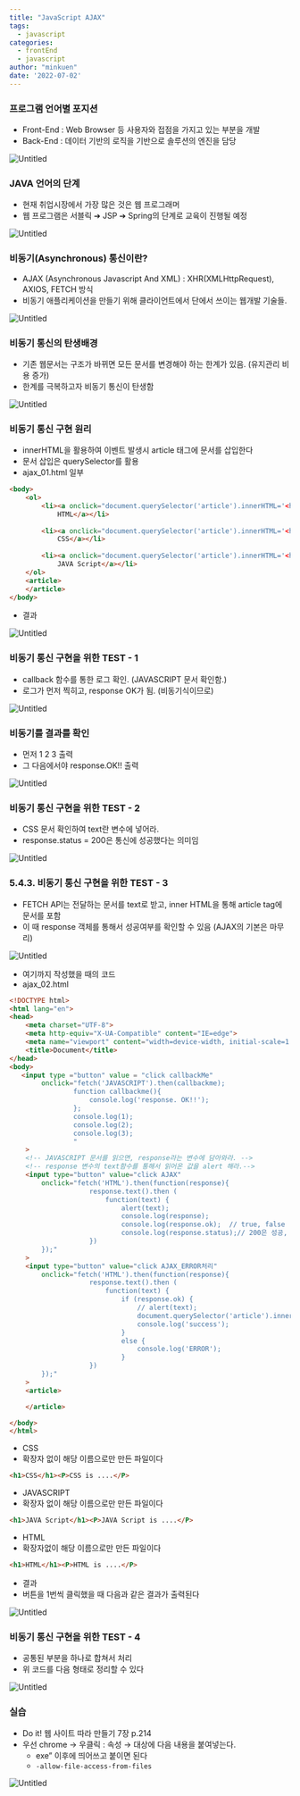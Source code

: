 ```yaml
---
title: "JavaScript AJAX"
tags:
  - javascript
categories:
  - frontEnd 
  - javascript
author: "minkuen"
date: '2022-07-02'
---
```



### 프로그램 언어별 포지션

- Front-End : Web Browser 등 사용자와 접점을 가지고 있는 부분을 개발
- Back-End : 데이터 기반의 로직을 기반으로 솔루션의 엔진을 담당

![Untitled](/images/JS_AJAX_01/Untitled.png)

### JAVA 언어의 단계

- 현재 취업시장에서 가장 많은 것은 웹 프로그래머
- 웹 프로그램은 서블릭 ➔ JSP ➔ Spring의 단계로 교육이 진행될 예정

![Untitled](/images/JS_AJAX_01/Untitled%201.png)

### 비동기(Asynchronous) 통신이란?

- AJAX (Asynchronous Javascript And XML) : XHR(XMLHttpRequest), AXIOS, FETCH 방식
- 비동기 애플리케이션을 만들기 위해 클라이언트에서 단에서 쓰이는 웹개발 기술들.

![Untitled](/images/JS_AJAX_01/Untitled%202.png)

### 비동기 통신의 탄생배경

- 기존 웹문서는 구조가 바뀌면 모든 문서를 변경해야 하는 한계가 있음. (유지관리 비용 증가)
- 한계를 극복하고자 비동기 통신이 탄생함

![Untitled](/images/JS_AJAX_01/Untitled%203.png)

### 비동기 통신 구현 원리

- innerHTML을 활용하여 이벤트 발생시 article 태그에 문서를 삽입한다
- 문서 삽입은 querySelector를 활용
- ajax_01.html 일부

```html
<body>
    <ol>
        <li><a onclick="document.querySelector('article').innerHTML='<h1>HTML</h1><P>HTML is ....</P>';">
            HTML</a></li>
         
        <li><a onclick="document.querySelector('article').innerHTML='<h1>CSS</h1><P>CSS is ....</P>';">
            CSS</a></li>
        
        <li><a onclick="document.querySelector('article').innerHTML='<h1>JAVA Script</h1><P>JAVA Script is ....</P>';">
            JAVA Script</a></li>
    </ol>
    <article>
    </article>
</body>
```

- 결과

![Untitled](/images/JS_AJAX_01/Untitled%204.png)

### 비동기 통신 구현을 위한 TEST - 1

- callback 함수를 통한 로그 확인. (JAVASCRIPT 문서 확인함.)
- 로그가 먼저 찍히고, response OK가 됨. (비동기식이므로)

![Untitled](/images/JS_AJAX_01/Untitled%205.png)

### 비동기를 결과를 확인

- 먼저 1 2 3 출력
- 그 다음에서야 response.OK!! 출력

![Untitled](/images/JS_AJAX_01/Untitled%206.png)

### 비동기 통신 구현을 위한 TEST - 2

- CSS 문서 확인하여 text란 변수에 넣어라.
- response.status = 200은 통신에 성공했다는 의미임

![Untitled](/images/JS_AJAX_01/Untitled%207.png)

### 5.4.3. 비동기 통신 구현을 위한 TEST - 3

- FETCH API는 전달하는 문서를 text로 받고, inner HTML을 통해 article tag에 문서를 포함
- 이 때 response 객체를 통해서 성공여부를 확인할 수 있음 (AJAX의 기본은 마무리)

![Untitled](/images/JS_AJAX_01/Untitled%208.png)

- 여기까지 작성했을 때의 코드
- ajax_02.html

```html
<!DOCTYPE html>
<html lang="en">
<head>
    <meta charset="UTF-8">
    <meta http-equiv="X-UA-Compatible" content="IE=edge">
    <meta name="viewport" content="width=device-width, initial-scale=1.0">
    <title>Document</title>
</head>
<body>
   <input type ="button" value = "click callbackMe" 
        onclick="fetch('JAVASCRIPT').then(callbackme);
                function callbackme(){
                    console.log('response. OK!!');
                };
                console.log(1);
                console.log(2);
                console.log(3);
                "
    >
    <!-- JAVASCRIPT 문서를 읽으면, response라는 변수에 담아와라. -->
    <!-- response 변수의 text함수를 통해서 읽어온 값을 alert 해라.-->
    <input type="button" value="click AJAX" 
        onclick="fetch('HTML').then(function(response){
                    response.text().then (
                        function(text) {
                            alert(text);
                            console.log(response);
                            console.log(response.ok);  // true, false
                            console.log(response.status);// 200은 성공, 404는 페이지 못찾음
                    })
        });"
    >
    <input type="button" value="click AJAX_ERROR처리" 
        onclick="fetch('HTML').then(function(response){
                    response.text().then (
                        function(text) {
                            if (response.ok) {
                                // alert(text);
                                document.querySelector('article').innerHTML=text;
                                console.log('success');
                            }
                            else {
                                console.log('ERROR');
                            }
                    })
        });"
    >
    <article>

    </article>

</body>
</html>
```

- CSS
- 확장자 없이 해당 이름으로만 만든 파일이다

```html
<h1>CSS</h1><P>CSS is ....</P>
```

- JAVASCRIPT
- 확장자 없이 해당 이름으로만 만든 파일이다

```html
<h1>JAVA Script</h1><P>JAVA Script is ....</P>
```

- HTML
- 확장자없이 해당 이름으로만 만든 파일이다

```html
<h1>HTML</h1><P>HTML is ....</P>
```

- 결과
- 버튼을 1번씩 클릭했을 때 다음과 같은 결과가 출력된다

![Untitled](/images/JS_AJAX_01/Untitled%209.png)

### 비동기 통신 구현을 위한 TEST - 4

- 공통된 부분을 하나로 합쳐서 처리
- 위 코드를 다음 형태로 정리할 수 있다

![Untitled](/images/JS_AJAX_01/Untitled%2010.png)

### 실습

- Do it! 웹 사이트 따라 만들기 7장 p.214
- 우선 chrome → 우클릭 : 속성 → 대상에 다음 내용을 붙여넣는다.
    - exe” 이후에 띄어쓰고 붙이면 된다
    - `-allow-file-access-from-files`

![Untitled](/images/JS_AJAX_01/Untitled%2011.png)

